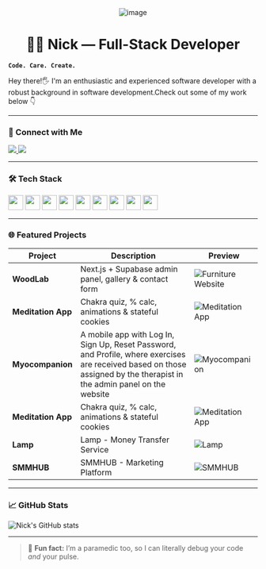 <div align="center">
  <img src="https://mikekostivv.web.app/assets/giphy-ad866ee7.gif" alt="image" />
</div>

<h1 align="center"> 👨‍💻 Nick — Full-Stack Developer</h1>

**`Code. Care. Create.`**

Hey there!🖐 I'm an enthusiastic and experienced software developer with a robust background in software development.Check out some of my work below 👇

---

### 🔗 Connect with Me

<p align="left">
  <a href="mailto:nikolaykostiv@gmail.com">
    <img src="https://img.shields.io/badge/Email-D14836?style=for-the-badge&logo=gmail&logoColor=white" />
  </a>
  <a href="https://www.upwork.com/freelancers/nickkostiv">
    <img src="https://img.shields.io/badge/Upwork-6fda44?style=for-the-badge&logo=Upwork&logoColor=white" />
  </a>
</p>


---

### 🛠️ Tech Stack

<p align="left">
  <img src="https://cdn.jsdelivr.net/gh/devicons/devicon/icons/javascript/javascript-original.svg" width="30px" />
  <img src="https://cdn.jsdelivr.net/gh/devicons/devicon/icons/typescript/typescript-original.svg" width="30px" />
  <img src="https://cdn.jsdelivr.net/gh/devicons/devicon/icons/react/react-original.svg" width="30px" />
  <img src="https://cdn.jsdelivr.net/gh/devicons/devicon/icons/nextjs/nextjs-original.svg" width="30px" />
  <img src="https://cdn.jsdelivr.net/gh/devicons/devicon/icons/nodejs/nodejs-original.svg" width="30px" />
  <img src="https://cdn.jsdelivr.net/gh/devicons/devicon/icons/tailwindcss/tailwindcss-plain.svg" width="30px" />
  <img src="https://cdn.jsdelivr.net/gh/devicons/devicon/icons/html5/html5-original.svg" width="30px" />
  <img src="https://cdn.jsdelivr.net/gh/devicons/devicon/icons/css3/css3-original.svg" width="30px" />
  <img src="https://cdn.jsdelivr.net/gh/devicons/devicon/icons/github/github-original.svg" width="30px" />
</p>

---

### 🌐 Featured Projects

| Project | Description | Preview |
|--------|-------------|---------|
| **WoodLab** | Next.js + Supabase admin panel, gallery & contact form | ![Furniture Website](https://www.upwork.com/att/download/portfolio/persons/uid/1663895959089111040/profile/projects/files/af15d914-7a5d-4103-b6a7-b372e1b9081f) |
| **Meditation App** | Chakra quiz, % calc, animations & stateful cookies | ![Meditation App](https://www.upwork.com/att/download/portfolio/persons/uid/1663895959089111040/profile/projects/files/2be8e177-6606-481f-af08-3d6f43507d53) |
| **Myocompanion** | A mobile app with Log In, Sign Up, Reset Password, and Profile, where exercises are received based on those assigned by the therapist in the admin panel on the website| ![Myocompanion]([https://www.upwork.com/att/download/portfolio/persons/uid/1663895959089111040/profile/projects/files/2be8e177-6606-481f-af08-3d6f43507d53]) |
| **Meditation App** | Chakra quiz, % calc, animations & stateful cookies | ![Meditation App](https://mikekostivv.web.app/assets/lamp-e115a649.png) |
| **Lamp** | Lamp - Money Transfer Service | ![Lamp](	https://mikekostivv.web.app/assets/lamp-e115a649.png) |
| **SMMHUB** | SMMHUB - Marketing Platform| ![SMMHUB](https://mikekostivv.web.app/assets/smmhub-49fe2990.png) |



---

### 📈 GitHub Stats

![Nick's GitHub stats](https://github-readme-stats.vercel.app/api?username=NickKostiv&show_icons=true&theme=github_dark)

---

> 💬 **Fun fact:** I’m a paramedic too, so I can literally debug your code *and* your pulse.

